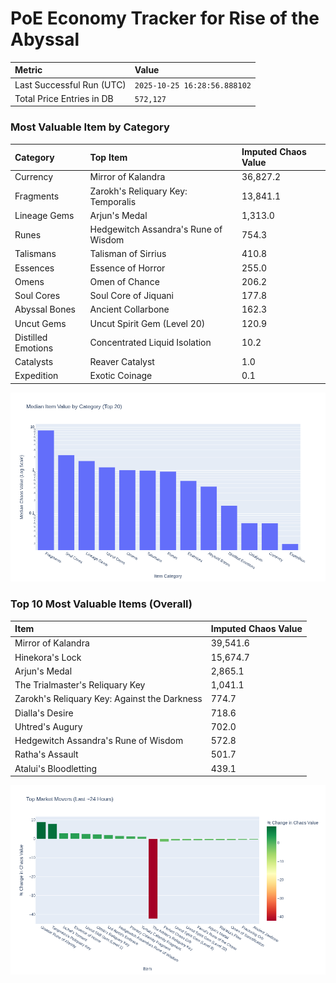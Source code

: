# PoE Economy Tracker for Rise of the Abyssal

<!-- START_MAINTENANCE -->
| Metric | Value |
|:---|:---|
| Last Successful Run (UTC) | `2025-10-25 16:28:56.888102` |
| Total Price Entries in DB | `572,127` |

<!-- END_MAINTENANCE -->

<!-- START_DATAFRAME_DEBUG -->
<!-- END_DATAFRAME_DEBUG -->

<!-- START_CATEGORY_ANALYSIS -->
### Most Valuable Item by Category
| Category | Top Item | Imputed Chaos Value |
| :--- | :--- | :--- |
| Currency | Mirror of Kalandra | 36,827.2 |
| Fragments | Zarokh's Reliquary Key: Temporalis | 13,841.1 |
| Lineage Gems | Arjun's Medal | 1,313.0 |
| Runes | Hedgewitch Assandra's Rune of Wisdom | 754.3 |
| Talismans | Talisman of Sirrius | 410.8 |
| Essences | Essence of Horror | 255.0 |
| Omens | Omen of Chance | 206.2 |
| Soul Cores | Soul Core of Jiquani | 177.8 |
| Abyssal Bones | Ancient Collarbone | 162.3 |
| Uncut Gems | Uncut Spirit Gem (Level 20) | 120.9 |
| Distilled Emotions | Concentrated Liquid Isolation | 10.2 |
| Catalysts | Reaver Catalyst | 1.0 |
| Expedition | Exotic Coinage | 0.1 |


![Category Analysis Chart](charts/category_analysis.png)
<!-- END_ANALYSIS -->

<!-- START_ANALYSIS -->
### Top 10 Most Valuable Items (Overall)
| Item | Imputed Chaos Value |
| :--- | :--- |
| Mirror of Kalandra | 39,541.6 |
| Hinekora's Lock | 15,674.7 |
| Arjun's Medal | 2,865.1 |
| The Trialmaster's Reliquary Key | 1,041.1 |
| Zarokh's Reliquary Key: Against the Darkness | 774.7 |
| Dialla's Desire | 718.6 |
| Uhtred's Augury | 702.0 |
| Hedgewitch Assandra's Rune of Wisdom | 572.8 |
| Ratha's Assault | 501.7 |
| Atalui's Bloodletting | 439.1 |


![Market Movers Chart](charts/market_movers.png)
<!-- END_ANALYSIS -->
